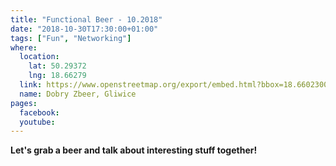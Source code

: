 ```yaml
---
title: "Functional Beer - 10.2018"
date: "2018-10-30T17:30:00+01:00"
tags: ["Fun", "Networking"]
where:
  location:
    lat: 50.29372
    lng: 18.66279
  link: https://www.openstreetmap.org/export/embed.html?bbox=18.660230040550235%2C50.29264485178562%2C18.665350377559665%2C50.29479533818388&layer=mapnik&marker=50.293719250367154%2C18.662791550159454
  name: Dobry Zbeer, Gliwice
pages:
  facebook:
  youtube:
---
```


**Let's grab a beer and talk about interesting stuff together!**
